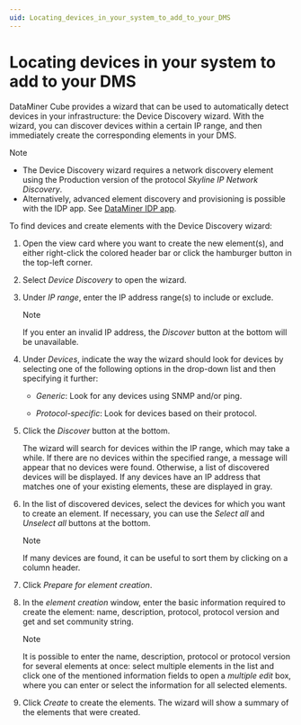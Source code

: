```yaml
---
uid: Locating_devices_in_your_system_to_add_to_your_DMS
---
```


# Locating devices in your system to add to your DMS

DataMiner Cube provides a wizard that can be used to automatically detect devices in your infrastructure: the Device Discovery wizard. With the wizard, you can discover devices within a certain IP range, and then immediately create the corresponding elements in your DMS.

> [!NOTE]
>
> - The Device Discovery wizard requires a network discovery element using the Production version of the protocol *Skyline IP Network Discovery*.
> - Alternatively, advanced element discovery and provisioning is possible with the IDP app. See [DataMiner IDP app](xref:SolIDP).

To find devices and create elements with the Device Discovery wizard:

1. Open the view card where you want to create the new element(s), and either right-click the colored header bar or click the hamburger button in the top-left corner.

1. Select *Device Discovery* to open the wizard.

1. Under *IP range*, enter the IP address range(s) to include or exclude.

   > [!NOTE]
   > If you enter an invalid IP address, the *Discover* button at the bottom will be unavailable.

1. Under *Devices*, indicate the way the wizard should look for devices by selecting one of the following options in the drop-down list and then specifying it further:

   - *Generic*: Look for any devices using SNMP and/or ping.

   - *Protocol-specific*: Look for devices based on their protocol.

1. Click the *Discover* button at the bottom.

   The wizard will search for devices within the IP range, which may take a while. If there are no devices within the specified range, a message will appear that no devices were found. Otherwise, a list of discovered devices will be displayed. If any devices have an IP address that matches one of your existing elements, these are displayed in gray.

1. In the list of discovered devices, select the devices for which you want to create an element. If necessary, you can use the *Select all* and *Unselect all* buttons at the bottom.

   > [!NOTE]
   > If many devices are found, it can be useful to sort them by clicking on a column header.

1. Click *Prepare for element creation*.

1. In the *element creation* window, enter the basic information required to create the element: name, description, protocol, protocol version and get and set community string.

   > [!NOTE]
   > It is possible to enter the name, description, protocol or protocol version for several elements at once: select multiple elements in the list and click one of the mentioned information fields to open a *multiple edit* box, where you can enter or select the information for all selected elements.

1. Click *Create* to create the elements. The wizard will show a summary of the elements that were created.
